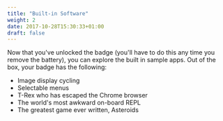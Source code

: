 ```yaml
---
title: "Built-in Software"
weight: 2
date: 2017-10-28T15:30:33+01:00
draft: false
---
```


Now that you've unlocked the badge (you'll have to do this any time you remove the battery), you can explore the built in sample apps. Out of the box, your badge has the following:

* Image display cycling
* Selectable menus
* T-Rex who has escaped the Chrome browser
* The world's most awkward on-board REPL
* The greatest game ever written, Asteroids



